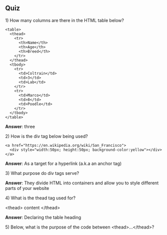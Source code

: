## Quiz

1\) How many columns are there in the HTML table below?

```
<table>
  <thead>
    <tr>
      <th>Name</th>
      <th>Age</th>
      <th>Breed</th>
    </tr>
  </thead>
  <tbody>
    <tr>
      <td>Coltrain</td>
      <td>3</td>
      <td>Lab</td>
    </tr>
    <tr>
      <td>Marco</td>
      <td>8</td>
      <td>Poodle</td>
    </tr>
  </tbody>
</table>
```

**Answer**: three

2\) How is the div tag below being used?

```
<a href="https://en.wikipedia.org/wiki/San_Francisco">
  <div style="width:50px; height:50px; background-color:yellow"></div>
</a>
```

**Answer**: As a target for a hyperlink \(a.k.a an anchor tag\)

3\) What purpose do div tags serve?

**Answer**: They divide HTML into containers and allow you to style different parts of your website

4\) What is the thead tag used for?

&lt;thead&gt; content &lt;\/thead&gt;

**Answer**: Declaring the table heading

5\) Below, what is the purpose of the code between &lt;thead&gt;...&lt;\/thead&gt;?

